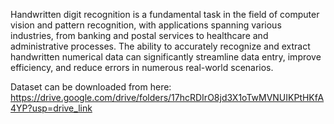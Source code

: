 Handwritten digit recognition is a fundamental task in the field of computer vision and pattern recognition, with applications spanning various industries, from banking and postal services to healthcare and administrative processes. The ability to accurately recognize and extract handwritten numerical data can significantly streamline data entry, improve efficiency, and reduce errors in numerous real-world scenarios.

Dataset can be downloaded from here: https://drive.google.com/drive/folders/17hcRDIrO8jd3X1oTwMVNUIKPtHKfA4YP?usp=drive_link
